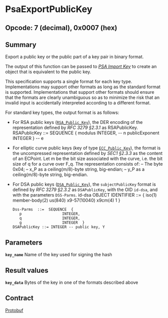 <!--
  -- Copyright (c) 2019, Arm Limited, All Rights Reserved
  -- SPDX-License-Identifier: Apache-2.0
  --
  -- Licensed under the Apache License, Version 2.0 (the "License"); you may
  -- not use this file except in compliance with the License.
  -- You may obtain a copy of the License at
  --
  -- http://www.apache.org/licenses/LICENSE-2.0
  --
  -- Unless required by applicable law or agreed to in writing, software
  -- distributed under the License is distributed on an "AS IS" BASIS, WITHOUT
  -- WARRANTIES OR CONDITIONS OF ANY KIND, either express or implied.
  -- See the License for the specific language governing permissions and
  -- limitations under the License.
--->
# **PsaExportPublicKey**
## **Opcode: 7 (decimal), 0x0007 (hex)**

## **Summary**

Export a public key or the public part of a key pair in binary format.

The output of this function can be passed to [*PSA Import Key*](/psa_import_key.md) to create an object that is equivalent to the public key.

This specification supports a single format for each key type. Implementations may support other formats as long as the standard format is supported. Implementations that support other formats should ensure that the formats are clearly unambiguous so as to minimize the risk that an invalid input is accidentally interpreted according to a different format.

For standard key types, the output format is as follows:
* For RSA public keys ([`RSA_Public_Key`](/key_attributes.md)), the DER encoding of the representation defined by *RFC 3279 §2.3.1* as RSAPublicKey.
      RSAPublicKey ::= SEQUENCE {
        modulus             INTEGER, -- n
        publicExponent      INTEGER } -- e
* For elliptic curve public keys (key of type [`ECC_Public_Key`](/key_attributes.md)), the format is the uncompressed representation defined by *SEC1 §2.3.3* as the content of an ECPoint. Let m be the bit size associated with the curve, i.e. the bit size of q for a curve over F\_q. The representation consists of:
  – The byte 0x04;
  – x\_P as a ceiling(m/8)-byte string, big-endian;
  – y\_P as a ceiling(m/8)-byte string, big-endian.
* For DSA public keys ([`DSA_Public_Key`](/key_attributes.md)), the `subjectPublicKey` format is defined by *RFC 3279 §2.3.2* as `DSAPublicKey`,  with the OID `id-dsa`, and with the parameters `DSS-Parms`.
      id-dsa OBJECT IDENTIFIER ::= {
         iso(1) member-body(2) us(840) x9-57(10040) x9cm(4) 1 }

      Dss-Parms  ::=  SEQUENCE  {
         p                  INTEGER,
         q                  INTEGER,
         g                  INTEGER  }
      DSAPublicKey ::= INTEGER -- public key, Y

## **Parameters**

**`key_name`**  Name of the key used for signing the hash

## **Result values**

**`key_data`**  Bytes of the key in one of the formats described above

## **Contract**

[Protobuf](https://github.com/parallaxsecond/parsec-operations/blob/master/protobuf/export_public_key.proto)
